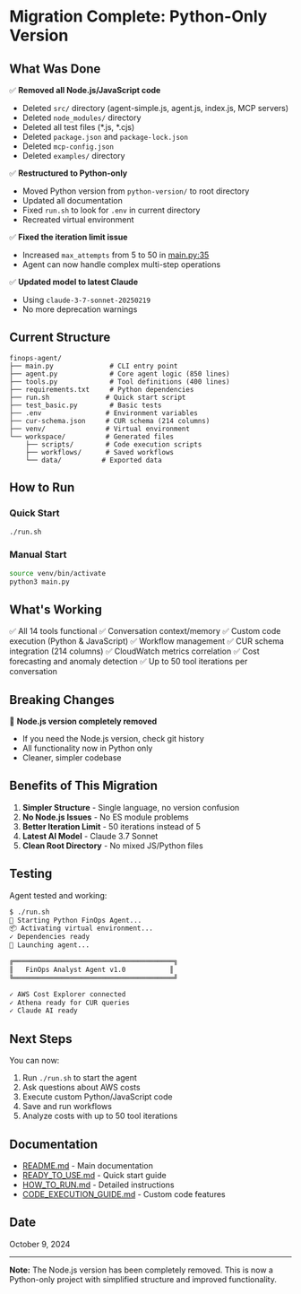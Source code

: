 # Migration Complete: Python-Only Version

## What Was Done

✅ **Removed all Node.js/JavaScript code**
- Deleted `src/` directory (agent-simple.js, agent.js, index.js, MCP servers)
- Deleted `node_modules/` directory
- Deleted all test files (*.js, *.cjs)
- Deleted `package.json` and `package-lock.json`
- Deleted `mcp-config.json`
- Deleted `examples/` directory

✅ **Restructured to Python-only**
- Moved Python version from `python-version/` to root directory
- Updated all documentation
- Fixed `run.sh` to look for `.env` in current directory
- Recreated virtual environment

✅ **Fixed the iteration limit issue**
- Increased `max_attempts` from 5 to 50 in [main.py:35](main.py#L35)
- Agent can now handle complex multi-step operations

✅ **Updated model to latest Claude**
- Using `claude-3-7-sonnet-20250219`
- No more deprecation warnings

## Current Structure

```
finops-agent/
├── main.py              # CLI entry point
├── agent.py             # Core agent logic (850 lines)
├── tools.py             # Tool definitions (400 lines)
├── requirements.txt     # Python dependencies
├── run.sh              # Quick start script
├── test_basic.py        # Basic tests
├── .env                # Environment variables
├── cur-schema.json     # CUR schema (214 columns)
├── venv/               # Virtual environment
└── workspace/          # Generated files
    ├── scripts/        # Code execution scripts
    ├── workflows/      # Saved workflows
    └── data/          # Exported data
```

## How to Run

### Quick Start
```bash
./run.sh
```

### Manual Start
```bash
source venv/bin/activate
python3 main.py
```

## What's Working

✅ All 14 tools functional
✅ Conversation context/memory
✅ Custom code execution (Python & JavaScript)
✅ Workflow management
✅ CUR schema integration (214 columns)
✅ CloudWatch metrics correlation
✅ Cost forecasting and anomaly detection
✅ Up to 50 tool iterations per conversation

## Breaking Changes

🔴 **Node.js version completely removed**
- If you need the Node.js version, check git history
- All functionality now in Python only
- Cleaner, simpler codebase

## Benefits of This Migration

1. **Simpler Structure** - Single language, no version confusion
2. **No Node.js Issues** - No ES module problems
3. **Better Iteration Limit** - 50 iterations instead of 5
4. **Latest AI Model** - Claude 3.7 Sonnet
5. **Clean Root Directory** - No mixed JS/Python files

## Testing

Agent tested and working:
```bash
$ ./run.sh
🚀 Starting Python FinOps Agent...
📦 Activating virtual environment...
✓ Dependencies ready
🤖 Launching agent...

╔════════════════════════════════════════╗
║   FinOps Analyst Agent v1.0           ║
╚════════════════════════════════════════╝

✓ AWS Cost Explorer connected
✓ Athena ready for CUR queries
✓ Claude AI ready
```

## Next Steps

You can now:
1. Run `./run.sh` to start the agent
2. Ask questions about AWS costs
3. Execute custom Python/JavaScript code
4. Save and run workflows
5. Analyze costs with up to 50 tool iterations

## Documentation

- [README.md](README.md) - Main documentation
- [READY_TO_USE.md](READY_TO_USE.md) - Quick start guide
- [HOW_TO_RUN.md](HOW_TO_RUN.md) - Detailed instructions
- [CODE_EXECUTION_GUIDE.md](CODE_EXECUTION_GUIDE.md) - Custom code features

## Date

October 9, 2024

---

**Note:** The Node.js version has been completely removed. This is now a Python-only project with simplified structure and improved functionality.
